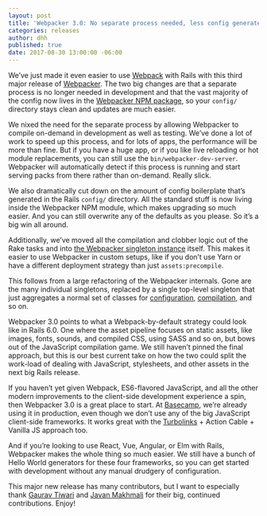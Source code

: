 ```yaml
---
layout: post
title: 'Webpacker 3.0: No separate process needed, less config generated'
categories: releases
author: dhh
published: true
date: 2017-08-30 13:00:00 -06:00
---
```


We’ve just made it even easier to use [Webpack](https://webpack.github.io/) with Rails with this third major release of [Webpacker](https://github.com/rails/webpacker). The two big changes are that a separate process is no longer needed in development and that the vast majority of the config now lives in the [Webpacker NPM package](https://www.npmjs.com/package/@rails/webpacker), so your `config/` directory stays clean and updates are much easier.

We nixed the need for the separate process by allowing Webpacker to compile on-demand in development as well as testing. We’ve done a lot of work to speed up this process, and for lots of apps, the performance will be more than fine. But if you have a huge app, or if you like live reloading or hot module replacements, you can still use the `bin/webpacker-dev-server`. Webpacker will automatically detect if this process is running and start serving packs from there rather than on-demand. Really slick.

We also dramatically cut down on the amount of config boilerplate that’s generated in the Rails `config/` directory. All the standard stuff is now living inside the Webpacker NPM module, which makes upgrading so much easier. And you can still overwrite any of the defaults as you please. So it’s a big win all around.

Additionally, we’ve moved all the compilation and clobber logic out of the Rake tasks and into [the Webpacker singleton instance](https://github.com/rails/webpacker/blob/29cce672a525c113ae75dfe31455a15890ebb5d0/lib/webpacker/instance.rb) itself. This makes it easier to use Webpacker in custom setups, like if you don’t use Yarn or have a different deployment strategy than just `assets:precompile`.

This follows from a large refactoring of the Webpacker internals. Gone are the many individual singletons, replaced by a single top-level singleton that just aggregates a normal set of classes for [configuration](https://github.com/rails/webpacker/blob/29cce672a525c113ae75dfe31455a15890ebb5d0/lib/webpacker/configuration.rb), [compilation](https://github.com/rails/webpacker/blob/29cce672a525c113ae75dfe31455a15890ebb5d0/lib/webpacker/compiler.rb), and so on.

Webpacker 3.0 points to what a Webpack-by-default strategy could look like in Rails 6.0. One where the asset pipeline focuses on static assets, like images, fonts, sounds, and compiled CSS, using SASS and so on, but bows out of the JavaScript compilation game. We still haven’t pinned the final approach, but this is our best current take on how the two could split the work-load of dealing with JavaScript, stylesheets, and other assets in the next big Rails release.

If you haven’t yet given Webpack, ES6-flavored JavaScript, and all the other modern improvements to the client-side development experience a spin, then Webpacker 3.0 is a great place to start. At [Basecamp](https://basecamp.com), we’re already using it in production, even though we don’t use any of the big JavaScript client-side frameworks. It works great with the [Turbolinks](https://github.com/turbolinks/turbolinks) + Action Cable + Vanilla JS approach too.

And if you’re looking to use React, Vue, Angular, or Elm with Rails, Webpacker makes the whole thing so much easier. We still have a bunch of Hello World generators for these four frameworks, so you can get started with development without any manual drudgery of configuration.

This major new release has many contributors, but I want to especially thank [Gaurav Tiwari](https://github.com/gauravtiwari) and [Javan Makhmali](https://github.com/javan) for their big, continued contributions. Enjoy!
